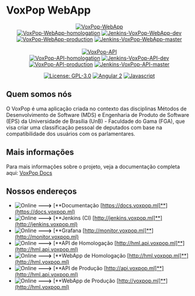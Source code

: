 # VoxPop WebApp

<p align="center">
  <a href="https://github.com/fga-gpp-mds/2018.1-VoxPop-WebApp"><img src="https://img.shields.io/badge/WEB_APP-VoxPop-orange.svg" alt="VoxPop-WebApp"></a>
  <br>
  <a href="https://github.com/fga-gpp-mds/2018.1-VoxPop-WebApp/tree/dev"><img src="https://img.shields.io/badge/ENV-homologation-orange.svg" alt="VoxPop-WebApp-homologation"></a>
  <a href='http://jenkins.voxpop.ml/job/webapp-build/job/dev/'><img src='http://jenkins.voxpop.ml/job/webapp-build/job/dev/badge/icon' alt="Jenkins-VoxPop-WebApp-dev"></a>
  <br>
  <a href="https://github.com/fga-gpp-mds/2018.1-VoxPop-WebApp/tree/master"><img src="https://img.shields.io/badge/ENV-production-orange.svg" alt="VoxPop-WebApp-production"></a>
  <a href='http://jenkins.voxpop.ml/job/webapp-build/job/master/'><img src='http://jenkins.voxpop.ml/job/webapp-build/job/master/badge/icon' alt="Jenkins-VoxPop-WebApp-master"></a>
  <br>
  <br>
  <a href="https://github.com/fga-gpp-mds/2018.1-VoxPop-API"><img src="https://img.shields.io/badge/REST_API-VoxPop-orange.svg" alt="VoxPop-API"></a>
  <br>
  <a href="https://github.com/fga-gpp-mds/2018.1-VoxPop-API/tree/dev"><img src="https://img.shields.io/badge/ENV-homologation-orange.svg" alt="VoxPop-API-homologation"></a>
  <a href='http://jenkins.voxpop.ml/job/api-build/job/dev/'><img src='http://jenkins.voxpop.ml/job/api-build/job/dev/badge/icon' alt="Jenkins-VoxPop-API-dev"></a>
  <br>
  <a href="https://github.com/fga-gpp-mds/2018.1-VoxPop-API/tree/master"><img src="https://img.shields.io/badge/ENV-production-orange.svg" alt="VoxPop-API-production"></a>
  <a href='http://jenkins.voxpop.ml/job/api-build/job/master/'><img src='http://jenkins.voxpop.ml/job/api-build/job/master/badge/icon' alt="Jenkins-VoxPop-API-master"></a>
</p>

<p align="center">
  <a href="https://opensource.org/licenses/GPL-3.0"><img src="https://img.shields.io/badge/License-GPL-blue.svg" alt="License: GPL-3.0"></a>
  <a href="https://www.npmjs.com/package/angular2"><img src="https://img.shields.io/badge/Angular-_5_-red.svg" alt="Angular 2"></a>
  <a href="https://developer.mozilla.org/en-US/docs/Web/JavaScript"><img src="https://img.shields.io/badge/Javascript-ECMAScript_6-yellow.svg" alt="Javascript"></a>
</p>

## Quem somos nós

O VoxPop é uma aplicação criada no contexto das disciplinas Métodos de Desenvolvimento de Software (MDS) e Engenharia de Produto de Software (EPS) da Universidade de Brasília (UnB) - Faculdade do Gama (FGA), que visa criar uma classificação pessoal de deputados com base na compatibilidade dos usuários com os parlamentares.

## Mais informações

Para mais informações sobre o projeto, veja a documentação completa aqui: [VoxPop Docs](https://docs.voxpop.ml/)

## Nossos endereços

* ![Online](https://img.shields.io/badge/STATUS-Online-green.svg) **--->** [**Documentação [https://docs.voxpop.ml]**](https://docs.voxpop.ml)
* ![Online](https://img.shields.io/badge/STATUS-Online-green.svg) **--->** [**Jenkins (CI) [http://jenkins.voxpop.ml]**](http://jenkins.voxpop.ml)
* ![Online](https://img.shields.io/badge/STATUS-Online-green.svg) **--->** [**Grafana [http://monitor.voxpop.ml]**](http://monitor.voxpop.ml)
* ![Online](https://img.shields.io/badge/STATUS-Online-green.svg) **--->** [**API de Homologação [http://hml.api.voxpop.ml]**](http://hml.api.voxpop.ml)
* ![Online](https://img.shields.io/badge/STATUS-Online-green.svg) **--->** [**WebApp de Homologação [http://hml.voxpop.ml]**](http://hml.voxpop.ml)
* ![Online](https://img.shields.io/badge/STATUS-Online-green.svg) **--->** [**API de Produção [http://api.voxpop.ml]**](http://hml.api.voxpop.ml)
* ![Online](https://img.shields.io/badge/STATUS-Online-green.svg) **--->** [**WebApp de Produção [http://voxpop.ml]**](http://hml.voxpop.ml)
